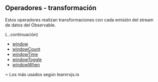 ## Operadores - transformación

Estos operadores realizan transformaciones con cada emisión del stream de datos del Observable.

(...continuación)

- [window](https://www.learnrxjs.io/learn-rxjs/operators/transformation/window)
- [windowCount](https://www.learnrxjs.io/learn-rxjs/operators/transformation/windowcount)
- [windowTime](https://www.learnrxjs.io/learn-rxjs/operators/transformation/windowtime)
- [windowToggle](https://www.learnrxjs.io/learn-rxjs/operators/transformation/windowtoggle)
- [windowWhen](https://www.learnrxjs.io/learn-rxjs/operators/transformation/windowwhen)

⭐ Los más usados según learnrxjs.io
